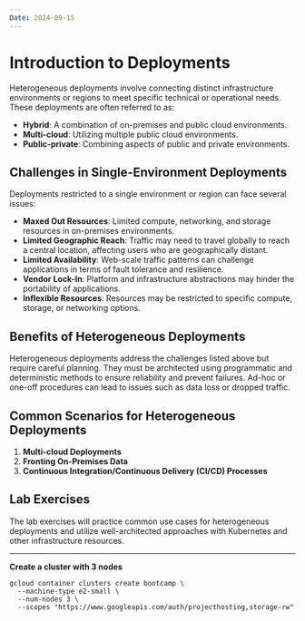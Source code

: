 ```yaml
---
Date: 2024-09-15
---
```

# Introduction to Deployments

Heterogeneous deployments involve connecting distinct infrastructure environments or regions to meet specific technical or operational needs. These deployments are often referred to as:

- **Hybrid**: A combination of on-premises and public cloud environments.
- **Multi-cloud**: Utilizing multiple public cloud environments.
- **Public-private**: Combining aspects of public and private environments.

## Challenges in Single-Environment Deployments

Deployments restricted to a single environment or region can face several issues:

- **Maxed Out Resources**: Limited compute, networking, and storage resources in on-premises environments.
- **Limited Geographic Reach**: Traffic may need to travel globally to reach a central location, affecting users who are geographically distant.
- **Limited Availability**: Web-scale traffic patterns can challenge applications in terms of fault tolerance and resilience.
- **Vendor Lock-In**: Platform and infrastructure abstractions may hinder the portability of applications.
- **Inflexible Resources**: Resources may be restricted to specific compute, storage, or networking options.

## Benefits of Heterogeneous Deployments

Heterogeneous deployments address the challenges listed above but require careful planning. They must be architected using programmatic and deterministic methods to ensure reliability and prevent failures. Ad-hoc or one-off procedures can lead to issues such as data loss or dropped traffic.
## Common Scenarios for Heterogeneous Deployments

1. **Multi-cloud Deployments**
2. **Fronting On-Premises Data**
3. **Continuous Integration/Continuous Delivery (CI/CD) Processes**
## Lab Exercises
The lab exercises will practice common use cases for heterogeneous deployments and utilize well-architected approaches with Kubernetes and other infrastructure resources.

---

**Create a cluster with 3 nodes**

```shell
gcloud container clusters create bootcamp \
  --machine-type e2-small \
  --num-nodes 3 \
  --scopes "https://www.googleapis.com/auth/projecthosting,storage-rw"
```

